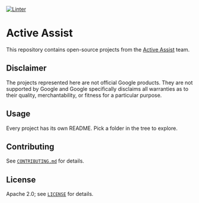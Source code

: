 [![Linter](https://github.com/GoogleCloudPlatform/active-assist/actions/workflows/linter.yml/badge.svg?branch=main)](https://github.com/GoogleCloudPlatform/active-assist/actions/workflows/linter.yml)

# Active Assist

This repository contains open-source projects from the [Active Assist](https://cloud.google.com/solutions/active-assist) team.

## Disclaimer

The projects represented here are not official Google products. They are not supported by
Google and Google specifically disclaims all warranties as to their quality,
merchantability, or fitness for a particular purpose.

## Usage

Every project has its own README. Pick a folder in the tree to explore.

## Contributing

See [`CONTRIBUTING.md`](CONTRIBUTING.md) for details.

## License

Apache 2.0; see [`LICENSE`](LICENSE) for details.
